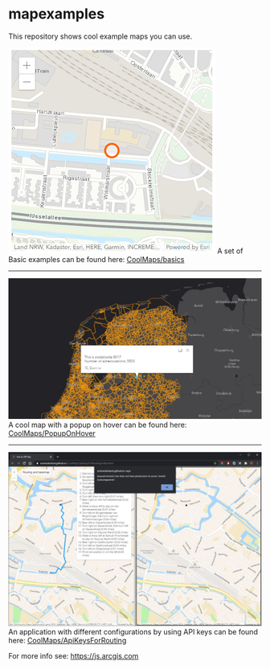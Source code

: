 # mapexamples

This repository shows cool example maps you can use.

![Simple map](images/simple_map.png)
A set of Basic examples can be found here:
[CoolMaps/basics](https://github.com/esrinederland/CoolMaps/tree/master/Basics/)

<hr>

![PopupOnHover](images/Screenshot_Hover.jpg)
A cool map with a popup on hover can be found here: 
[CoolMaps/PopupOnHover](https://github.com/esrinederland/CoolMaps/tree/master/PopupOnHover)

<hr>

![Use API keys](images/screenshot_routing_apikey.jpg)
An application with different configurations by using API keys can be found here: 
[CoolMaps/ApiKeysForRouting](https://github.com/esrinederland/CoolMaps/tree/master/ApiKeysForRouting)



For more info see:
https://js.arcgis.com
